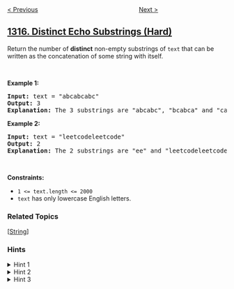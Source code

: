 <!--|This file generated by command(leetcode description); DO NOT EDIT.    |-->
<!--+----------------------------------------------------------------------+-->
<!--|@author    openset <openset.wang@gmail.com>                           |-->
<!--|@link      https://github.com/openset                                 |-->
<!--|@home      https://github.com/openset/leetcode                        |-->
<!--+----------------------------------------------------------------------+-->

[< Previous](../sum-of-nodes-with-even-valued-grandparent "Sum of Nodes with Even-Valued Grandparent")
　　　　　　　　　　　　　　　　
[Next >](../convert-integer-to-the-sum-of-two-no-zero-integers "Convert Integer to the Sum of Two No-Zero Integers")

## [1316. Distinct Echo Substrings (Hard)](https://leetcode.com/problems/distinct-echo-substrings "不同的循环子字符串")

<p>Return the number of <strong>distinct</strong> non-empty substrings of <code>text</code>&nbsp;that can be written as the concatenation of some string with itself.</p>

<p>&nbsp;</p>
<p><strong>Example 1:</strong></p>

<pre>
<strong>Input:</strong> text = &quot;abcabcabc&quot;
<strong>Output:</strong> 3
<b>Explanation: </b>The 3 substrings are &quot;abcabc&quot;, &quot;bcabca&quot; and &quot;cabcab&quot;.
</pre>

<p><strong>Example 2:</strong></p>

<pre>
<strong>Input:</strong> text = &quot;leetcodeleetcode&quot;
<strong>Output:</strong> 2
<b>Explanation: </b>The 2 substrings are &quot;ee&quot; and &quot;leetcodeleetcode&quot;.
</pre>

<p>&nbsp;</p>
<p><strong>Constraints:</strong></p>

<ul>
	<li><code>1 &lt;= text.length &lt;= 2000</code></li>
	<li><code>text</code>&nbsp;has only lowercase English letters.</li>
</ul>

### Related Topics
  [[String](../../tag/string/README.md)]

### Hints
<details>
<summary>Hint 1</summary>
Given a substring of the text, how to check if it can be written as the concatenation of a string with itself ?
</details>

<details>
<summary>Hint 2</summary>
We can do that in linear time, a faster way is to use hashing.
</details>

<details>
<summary>Hint 3</summary>
Try all substrings and use hashing to check them.
</details>
